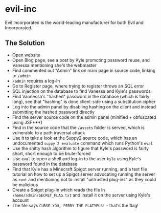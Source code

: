 # evil-inc
Evil Incorporated is the world-leading manufacturer for both Evil and Incorporated.

## The Solution
- Open website
- Open Blog page, see a post by Kyle promoting password reuse, and Vanessa mentioning she's the webmaster
- Find commented out "Admin" link on main page in source code, linking to `/admin`
- `/admin` requires a log-in
- Go to Register page, where trying to register throws an SQL error
- SQL injection on the database to find Vanessa and Kyle's passwords
- Find Vannessa's "hashed" password in the database (which is fairly long), see that "hashing" is done client-side using a substitution cipher
- Log into the admin panel by disabling hashing on the client and instead submitting the hashed password directly
- Find the server source code on the admin panel (minified + obfuscated using JSF***)
- Find in the source code that the `/assets` folder is served, which is vulnerable to a path traversal attack
- Use it to take a look at the Suppy2 source code, which has an undocumented `suppy 2 evaluate` command which runs Python's `eval`
- Use the shitty hash algorithm to figure that Kyle's password is fairly short, short enough to be brute-forced
- Use `eval` to open a shell and log-in to the user `kyle` using Kyle's password found in the database
- Find that Kyle has a Minecraft Spigot server running, and a text file tutorial on how to set up a Spigot server advocating running the server as `root` and mentioning not to install "untrusted plug-ins" as they could be malicious
- Create a Spigot plug-in which reads the file in `/home/admin/SECRET_FLAG.txt` and install it on the server using Kyle's account
- The file says `CURSE YOU, PERRY THE PLATYPUS!` - that's the flag!
